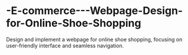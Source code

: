 # -E-commerce---Webpage-Design-for-Online-Shoe-Shopping
Design and implement a webpage for online shoe shopping, focusing on user-friendly interface and seamless navigation.
